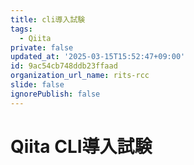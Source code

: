 ```yaml
---
title: cli導入試験
tags:
  - Qiita
private: false
updated_at: '2025-03-15T15:52:47+09:00'
id: 9ac54cb748ddb23ffaad
organization_url_name: rits-rcc
slide: false
ignorePublish: false
---
```

# Qiita CLI導入試験

